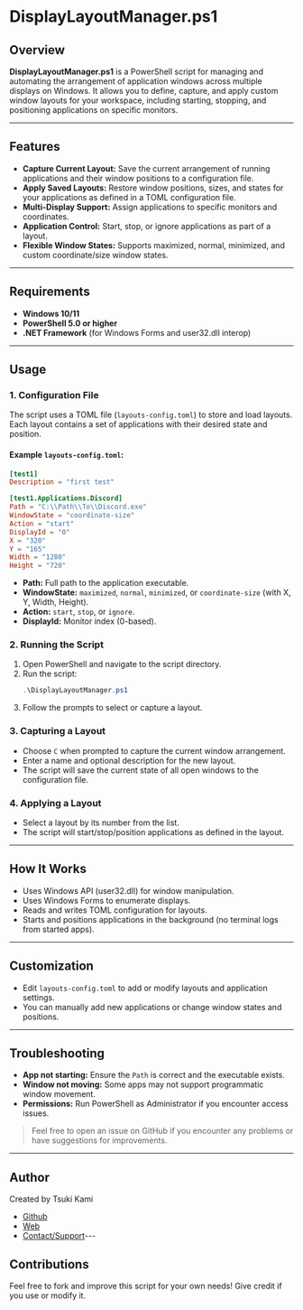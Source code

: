 # DisplayLayoutManager.ps1

## Overview

**DisplayLayoutManager.ps1** is a PowerShell script for managing and automating the arrangement of application windows across multiple displays on Windows. It allows you to define, capture, and apply custom window layouts for your workspace, including starting, stopping, and positioning applications on specific monitors.

---

## Features

- **Capture Current Layout:** Save the current arrangement of running applications and their window positions to a configuration file.
- **Apply Saved Layouts:** Restore window positions, sizes, and states for your applications as defined in a TOML configuration file.
- **Multi-Display Support:** Assign applications to specific monitors and coordinates.
- **Application Control:** Start, stop, or ignore applications as part of a layout.
- **Flexible Window States:** Supports maximized, normal, minimized, and custom coordinate/size window states.

---

## Requirements

- **Windows 10/11**
- **PowerShell 5.0 or higher**
- **.NET Framework** (for Windows Forms and user32.dll interop)

---

## Usage

### 1. Configuration File

The script uses a TOML file (`layouts-config.toml`) to store and load layouts. Each layout contains a set of applications with their desired state and position.

#### Example `layouts-config.toml`:

```toml
[test1]
Description = "first test"

[test1.Applications.Discord]
Path = "C:\\Path\\To\\Discord.exe"
WindowState = "coordinate-size"
Action = "start"
DisplayId = "0"
X = "320"
Y = "165"
Width = "1280"
Height = "720"
```

- **Path:** Full path to the application executable.
- **WindowState:** `maximized`, `normal`, `minimized`, or `coordinate-size` (with X, Y, Width, Height).
- **Action:** `start`, `stop`, or `ignore`.
- **DisplayId:** Monitor index (0-based).

### 2. Running the Script

1. Open PowerShell and navigate to the script directory.
2. Run the script:
   ```powershell
   .\DisplayLayoutManager.ps1
   ```
3. Follow the prompts to select or capture a layout.

### 3. Capturing a Layout

- Choose `C` when prompted to capture the current window arrangement.
- Enter a name and optional description for the new layout.
- The script will save the current state of all open windows to the configuration file.

### 4. Applying a Layout

- Select a layout by its number from the list.
- The script will start/stop/position applications as defined in the layout.

---

## How It Works

- Uses Windows API (user32.dll) for window manipulation.
- Uses Windows Forms to enumerate displays.
- Reads and writes TOML configuration for layouts.
- Starts and positions applications in the background (no terminal logs from started apps).

---

## Customization

- Edit `layouts-config.toml` to add or modify layouts and application settings.
- You can manually add new applications or change window states and positions.

---

## Troubleshooting

- **App not starting:** Ensure the `Path` is correct and the executable exists.
- **Window not moving:** Some apps may not support programmatic window movement.
- **Permissions:** Run PowerShell as Administrator if you encounter access issues.

> Feel free to open an issue on GitHub if you encounter any problems or have suggestions for improvements.

---

## Author

Created by Tsuki Kami
- [Github](https://github.com/kami-tsuki)
- [Web](https://tsuki.wtf)
- [Contact/Support](mailto:support.lm@tsuki.wtf)---

## Contributions

Feel free to fork and improve this script for your own needs!
Give credit if you use or modify it. 

